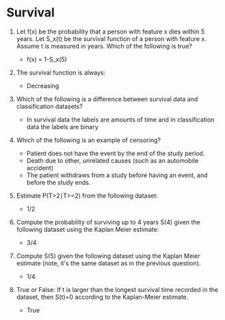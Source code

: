 # Survival

1. Let f(x) be the probability that a person with feature x dies within 5 years. Let S_x(t) be the survival function of a person with feature x.  Assume t is measured in years. Which of the following is true? 
   - f(x) = 1-S_x(5) 

2. The survival function is always:
   - Decreasing

3. Which of the following is a difference between survival data and classification datasets?  
   - In survival data the labels are amounts of time and in classification data the labels are binary

4. Which of the following is an example of censoring?  
   - Patient does not have the event by the end of the study period.
   - Death due to other, unrelated causes (such as an automobile accident) 
   - The patient withdraws from a study before having an event, and before the study ends.

5. Estimate P(T>2∣T>=2) from the following dataset:
   - 1/2

6. Compute the probability of surviving up to 4 years S(4) given the following dataset using the Kaplan Meier estimate:
   - 3/4

7. Compute S(5) given the following dataset using the Kaplan Meier estimate (note, it's the same dataset as in the previous question).
   - 1/4

8. True or False: If t is larger than the longest survival time recorded in the dataset, then S(t)=0 according to the Kaplan-Meier estimate.  
   - True